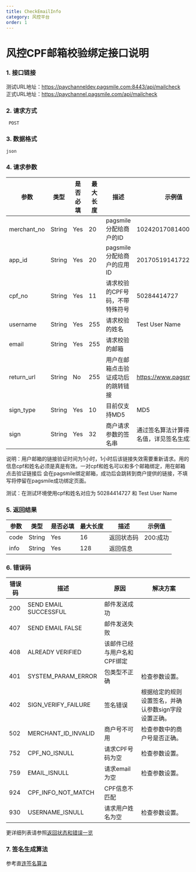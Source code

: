 ```yaml
---
title: CheckEmailInfo
category: 风控平台
order: 1
---
```


# 风控CPF邮箱校验绑定接口说明

### 1. 接口链接

   测试URL地址：https://paychanneldev.pagsmile.com:8443/api/mailcheck  
   正式URL地址：https://paychannel.pagsmile.com/api/mailcheck 

### 2. 请求方式

     POST

### 3. 数据格式   
  
    json
    
### 4. 请求参数

参数 | 类型 | 是否必填 | 最大长度 | 描述 | 示例值
---  | ---  | ---      | ---      | ---  | ---
merchant_no | String | Yes | 20 | pagsmile分配给商户的ID | 1024201708140012289
app_id | String | Yes | 20 | pagsmile分配给商户的应用ID | 2017051914172236111
cpf_no | String | Yes | 11 | 请求校验的CPF号码，不带特殊符号 | 50284414727 
username | String | Yes | 255 | 请求校验的姓名 | Test User Name
email | String | Yes | 255 | 请求校验的邮箱
return_url | String | No | 255 | 用户在邮箱点击验证成功后的跳转链接 | https://www.pagsmile.com
sign_type | String | Yes | 10 | 目前仅支持MD5 | MD5
sign | String | Yes | 32 | 商户请求参数的签名串 | 通过签名算法计算得出的签名值，详见签名生成算法

说明：用户邮箱的链接验证时间为1小时，1小时后该链接失效需要重新请求。用的信息cpf和姓名必须是真是有效。一对cpf和姓名可以和多个邮箱绑定，用在邮箱点击验证链接后
会在pagsmile绑定邮箱，成功后会跳转到商户提供的链接，不填写将停留在pagsmile成功绑定页面。

测试：在测试环境使用cpf和姓名对应为 50284414727 和 Test User Name

### 5. 返回结果

参数 | 类型 | 是否必填 | 最大长度 | 描述 | 示例值
---  | ---  | ---      | ---      | ---  | ---
code | String | Yes | 16 | 返回状态码 | 200:成功
info | String | Yes | 128 | 返回信息 | 

### 6. 错误码

错误码 | 描述 | 原因 | 解决方案
---  | ---  | ---  | ---
200 | SEND EMAIL SUCCESSFUL | 邮件发送成功 |
407 | SEND EMAIL FALSE  | 邮件发送失败
408 | ALREADY VERIFIED  | 该邮件已经与用户名和CPF绑定
401 | SYSTEM_PARAM_ERROR | 包类型不正确 | 检查参数设置。
402 | SIGN_VERIFY_FAILURE | 签名错误 | 根据给定的规则设置签名，并确认参数sign字段设置正确。
502 | MERCHANT_ID_INVALID | 商户号不可用 | 检查参数中的商户号是否正确。
752 | CPF_NO_ISNULL | 请求CPF号码为空 | 检查参数设置。
759 | EMAIL_ISNULL | 请求email为空 | 检查参数设置。
924 | CPF_INFO_NOT_MATCH | CPF信息不匹配 | 
930 | USERNAME_ISNULL | 请求用户姓名为空 | 检查参数设置。

更详细列表请参照[返回状态和错误一览](../../trading-platform/ReturnResult)

### 7. 签名生成算法  

参考直[连签名算法](../../trading-platform/DriectSign)

